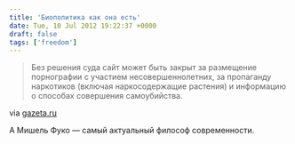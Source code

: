 ```yaml
---
title: 'Биополитика как она есть'
date: Tue, 10 Jul 2012 19:22:37 +0000
draft: false
tags: ['freedom']
---
```


> Без решения суда сайт может быть закрыт за размещение порнографии с участием несовершеннолетних, за пропаганду наркотиков (включая наркосодержащие растения) и информацию о способах совершения самоубийства.

via [gazeta.ru](http://www.gazeta.ru/social/news/2012/07/10/n_2430529.shtml)

А Мишель Фуко — самый актуальный философ современности.